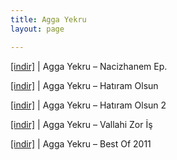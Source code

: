 ```yaml
---
title: Agga Yekru
layout: page

---
```

<a href="https://cloud.mail.ru/public/cc31a311802b/Agga%20Yekru%20-%20Nacizhanem%20E.P" target="_blank">[indir]</a>   |   Agga Yekru &#8211; Nacizhanem Ep.

<a href="https://cloud.mail.ru/public/6205ba79f748/Agga%20Yekru%20-%20Hat%C4%B1ram%20Olsun" target="_blank">[indir]</a>   |   Agga Yekru &#8211; Hatıram Olsun

<a href="https://cloud.mail.ru/public/496ee104271d/Agga%20Yekru%20-%20Hat%C4%B1ram%20Olsun%202" target="_blank">[indir]</a>   |   Agga Yekru &#8211; Hatıram Olsun 2

<a href="https://cloud.mail.ru/public/acfe454c7ed2/Agga%20Yekru%20-%20Vallahi%20Zor%20%C4%B0%C5%9F" target="_blank">[indir]</a>   |   Agga Yekru &#8211; Vallahi Zor İş

<a href="https://cloud.mail.ru/public/f0d23e77b9b8/Agga%20Yekru%20-%20Best%20Of%202011" target="_blank">[indir]</a>   |   Agga Yekru &#8211; Best Of 2011